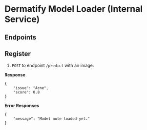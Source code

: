 # Dermatify Model Loader (Internal Service)

## Endpoints

## Register

1. `POST` to endpoint `/predict` with an image:

**Response**

```
{
    "issue": "Acne",
    "score": 0.8
}
```

**Error Responses**

```
{
    "message": "Model note loaded yet."
}
```